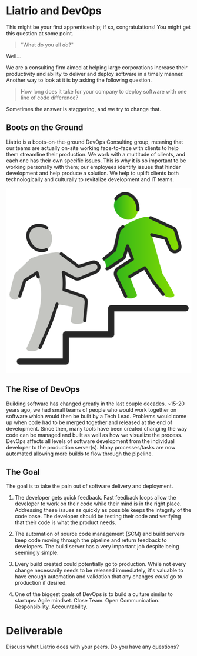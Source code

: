 # Liatrio and DevOps

This might be your first apprenticeship; if so, congratulations! You might get this question at some point.

> "What do you all _do_?"

Well...

We are a consulting firm aimed at helping large corporations increase their productivity and ability to deliver and deploy software in a timely manner. Another way to look at it is by asking the following question.

> How long does it take for your company to deploy software with one line of code difference?

Sometimes the answer is staggering, and we try to change that.

## Boots on the Ground

Liatrio is a boots-on-the-ground DevOps Consulting group, meaning that our teams are actually on-site working face-to-face with clients to help them streamline their production. We work with a multitude of clients, and each one has their own specific issues. This is why it is so important to be working personally with them; our employees identify issues that hinder development and help produce a solution. We help to uplift clients both technologically and culturally to revitalize development and IT teams.

<center>

  ![](img1/consulting.svg ':size=125px')

</center>

## The Rise of DevOps

Building software has changed greatly in the last couple decades. ~15-20 years ago, we had small teams of people who would work together on software which would then be built by a Tech Lead. Problems would come up when code had to be merged together and released at the end of development. Since then, many tools have been created changing the way code can be managed and built as well as how we visualize the process. DevOps affects all levels of software development from the individual developer to the production server(s). Many processes/tasks are now automated allowing more builds to flow through the pipeline.

## The Goal
The goal is to take the pain out of software delivery and deployment.

1) The developer gets quick feedback. Fast feedback loops allow the developer to work on their code while their mind is in the right place. Addressing these issues as quickly as possible keeps the integrity of the code base. The developer should be testing their code and verifying that their code is what the product needs.

2) The automation of source code management (SCM) and build servers keep code moving through the pipeline and return feedback to developers. The build server has a very important job despite being seemingly simple.

3) Every build created could potentially go to production. While not every change necessarily needs to be released immediately, it's valuable to have enough automation and validation that any changes _could_ go to production if desired.

4) One of the biggest goals of DevOps is to build a culture similar to startups: Agile mindset. Close Team. Open Communication. Responsibility. Accountability.

# Deliverable

Discuss what Liatrio does with your peers. Do you have any questions?
